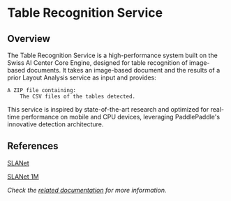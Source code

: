 # Table Recognition Service

## Overview

The Table Recognition Service is a high-performance system built on the Swiss AI Center Core Engine,
designed for table recognition of image-based documents. It takes an image-based document and the results of a prior 
Layout Analysis service as input and provides:

    A ZIP file containing:
        The CSV files of the tables detected.


This service is inspired by state-of-the-art research and optimized for real-time performance on mobile and CPU devices,
leveraging PaddlePaddle's innovative detection architecture.

## References


[SLANet](https://github.com/PaddlePaddle/PaddleOCR)

[SLANet 1M](https://github.com/swiss-ai-center/SLANet_1M)

_Check the [related documentation](https://docs.swiss-ai-center.ch/reference/core-concepts/service/) 
for more information._

